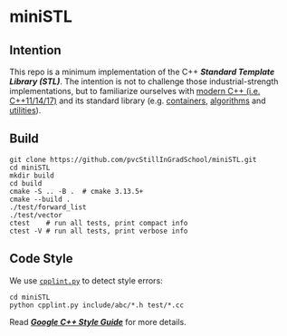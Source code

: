 # miniSTL

## Intention
This repo is a minimum implementation of the C++ ***Standard Template Library (STL)***.
The intention is not to challenge those industrial-strength implementations, but to familiarize ourselves with [modern C++ (i.e. C++11/14/17)](https://en.cppreference.com/w/cpp/compiler_support) and its standard library (e.g. [containers](https://en.cppreference.com/w/cpp/container), [algorithms](https://en.cppreference.com/w/cpp/algorithm) and [utilities](https://en.cppreference.com/w/cpp/utility#General-purpose_utilities)).

## Build
```shell
git clone https://github.com/pvcStillInGradSchool/miniSTL.git
cd miniSTL
mkdir build
cd build
cmake -S .. -B .  # cmake 3.13.5+
cmake --build .
./test/forward_list
./test/vector
ctest    # run all tests, print compact info
ctest -V # run all tests, print verbose info
```

## Code Style
We use [`cpplint.py`](./cpplint.py) to detect style errors:
```shell
cd miniSTL
python cpplint.py include/abc/*.h test/*.cc
```
Read [***Google C++ Style Guide***](https://google.github.io/styleguide/cppguide.html) for more details.
